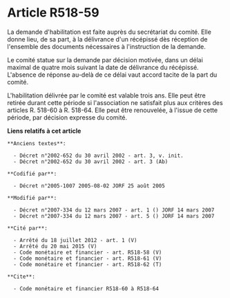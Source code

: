 # Article R518-59

La demande d'habilitation est faite auprès du secrétariat du comité. Elle donne lieu, de sa part, à la délivrance d'un
récépissé dès réception de l'ensemble des documents nécessaires à l'instruction de la demande.

Le comité statue sur la demande par décision motivée, dans un délai maximal de quatre mois suivant la date de délivrance du
récépissé. L'absence de réponse au-delà de ce délai vaut accord tacite de la part du comité.

L'habilitation délivrée par le comité est valable trois ans. Elle peut être retirée durant cette période si l'association ne
satisfait plus aux critères des articles R. 518-60 à R. 518-64. Elle peut être renouvelée, à l'issue de cette période, par
décision expresse du comité.

**Liens relatifs à cet article**

	**Anciens textes**:

	  - Décret n°2002-652 du 30 avril 2002 - art. 3, v. init.
	  - Décret n°2002-652 du 30 avril 2002 - art. 3 (Ab)

	**Codifié par**:

	  - Décret n°2005-1007 2005-08-02 JORF 25 août 2005

	**Modifié par**:

	  - Décret n°2007-334 du 12 mars 2007 - art. 1 () JORF 14 mars 2007
	  - Décret n°2007-334 du 12 mars 2007 - art. 5 () JORF 14 mars 2007

	**Cité par**:

	  - Arrêté du 18 juillet 2012 - art. 1 (V)
	  - Arrêté du 20 mai 2015 (V)
	  - Code monétaire et financier - art. R518-58 (V)
	  - Code monétaire et financier - art. R518-61 (V)
	  - Code monétaire et financier - art. R518-62 (T)

	**Cite**:

	  - Code monétaire et financier R518-60 à R518-64

